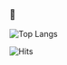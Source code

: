 ### 👋

![Top Langs](https://github-readme-stats.vercel.app/api/top-langs/?username=Olkanaut&langs_count=6&layout=compact&theme=tokyonight&hide=shell,Makefile,roff,php&hide_border=true&include_all_commits=true&count_private=true&count_forked=true)

![Hits](https://hitcounter.pythonanywhere.com/count/tag.svg?url=https://github.com/Olkanaut)
